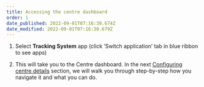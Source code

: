 ```yaml
---
title: Accessing the centre dashboard
order: 1
date_published: 2022-09-01T07:16:30.674Z
date_modified: 2022-09-01T07:16:30.679Z
---
```

1. Select **Tracking System** app (click ‘Switch application’ tab in blue ribbon to see apps)​

2. This will take you to the Centre dashboard. In the next [Configuring centre details](configuring-centre-details) section, we will walk you through step-by-step how you navigate it and what you can do.

